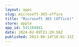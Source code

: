 ```yaml
---
layout: apps
slug: microsoft-365-office
title: "Microsoft 365 (Office)"
store: apple
app_id: 541164041
date: 2024-02-09T21:20:58Z
published: 2013-06-14T16:01:15Z
---
```

